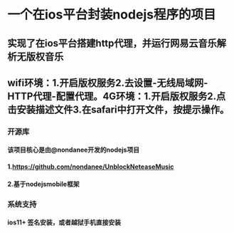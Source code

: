 # 一个在ios平台封装nodejs程序的项目

## 实现了在ios平台搭建http代理，并运行网易云音乐解析无版权音乐

## wifi环境：1.开启版权服务2.去设置-无线局域网-HTTP代理-配置代理。4G环境：1.开启版权服务2.点击安装描述文件3.在safari中打开文件，按提示操作。




### 开源库
#### 该项目核心是由@nondanee开发的nodejs项目
#### 1.https://github.com/nondanee/UnblockNeteaseMusic
#### 2.基于nodejsmobile框架
### 系统支持
#### ios11+ 签名安装，或者越狱手机直接安装
